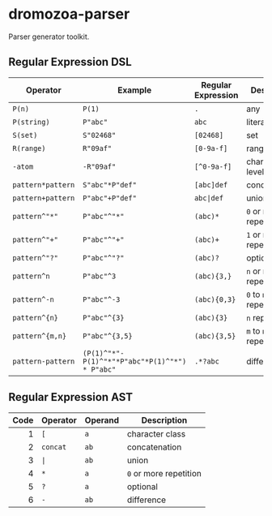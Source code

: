 # dromozoa-parser

Parser generator toolkit.

## Regular Expression DSL

| Operator          | Example                                        | Regular Expression        | Description              |
|-------------------|------------------------------------------------|---------------------------|--------------------------|
| `P(n)`            | `P(1)`                                         | `.`                       | any                      |
| `P(string)`       | `P"abc"`                                       | `abc`                     | literal                  |
| `S(set)`          | `S"02468"`                                     | `[02468]`                 | set                      |
| `R(range)`        | `R"09af"`                                      | `[0-9a-f]`                | range                    |
| `-atom`           | `-R"09af"`                                     | `[^0-9a-f]`               | character level negation |
| `pattern*pattern` | `S"abc"*P"def"`                                | `[abc]def`                | concatenation            |
| `pattern+pattern` | `P"abc"+P"def"`                                | <code>abc&#124;def</code> | union                    |
| `pattern^"*"`     | `P"abc"^"*"`                                   | `(abc)*`                  | `0` or more repetition   |
| `pattern^"+"`     | `P"abc"^"+"`                                   | `(abc)+`                  | `1` or more repetition   |
| `pattern^"?"`     | `P"abc"^"?"`                                   | `(abc)?`                  | optional                 |
| `pattern^n`       | `P"abc"^3`                                     | `(abc){3,}`               | `n` or more repetition   |
| `pattern^-n`      | `P"abc"^-3`                                    | `(abc){0,3}`              | `0` to `n` repetition    |
| `pattern^{n}`     | `P"abc"^{3}`                                   | `(abc){3}`                | `n` repetition           |
| `pattern^{m,n}`   | `P"abc"^{3,5}`                                 | `(abc){3,5}`              | `m` to `n` repetition    |
| `pattern-pattern` | `(P(1)^"*"-P(1)^"*"*P"abc"*P(1)^"*") * P"abc"` | `.*?abc`                  | difference               |

## Regular Expression AST

| Code | Operator            | Operand | Description            |
|-----:|---------------------|---------|------------------------|
|    1 | `[`                 | `a`     | character class        |
|    2 | `concat`            | `ab`    | concatenation          |
|    3 | <code>&#124;</code> | `ab`    | union                  |
|    4 | `*`                 | `a`     | `0` or more repetition |
|    5 | `?`                 | `a`     | optional               |
|    6 | `-`                 | `ab`    | difference             |
